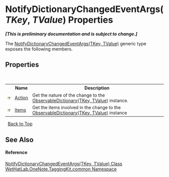 # NotifyDictionaryChangedEventArgs(*TKey*, *TValue*) Properties
 _**\[This is preliminary documentation and is subject to change.\]**_

The <a href="8bfea2ae-9efd-f4c8-25b5-dc5bd7a2a92a">NotifyDictionaryChangedEventArgs(TKey, TValue)</a> generic type exposes the following members.


## Properties
&nbsp;<table><tr><th></th><th>Name</th><th>Description</th></tr><tr><td>![Public property](media/pubproperty.gif "Public property")</td><td><a href="04887103-2749-c463-2e19-cf9588a5be56">Action</a></td><td>
Get the nature of the change to the <a href="b95e4b9e-1bee-ddc0-1db7-61a35069e23a">ObservableDictionary(TKey, TValue)</a> instance.</td></tr><tr><td>![Public property](media/pubproperty.gif "Public property")</td><td><a href="1abb2ce4-d616-eef1-7a65-cbed78c73599">Items</a></td><td>
Get the items involved in the change to the <a href="b95e4b9e-1bee-ddc0-1db7-61a35069e23a">ObservableDictionary(TKey, TValue)</a> instance</td></tr></table>&nbsp;
<a href="#notifydictionarychangedeventargs(*tkey*,-*tvalue*)-properties">Back to Top</a>

## See Also


#### Reference
<a href="8bfea2ae-9efd-f4c8-25b5-dc5bd7a2a92a">NotifyDictionaryChangedEventArgs(TKey, TValue) Class</a><br /><a href="bcdbab9c-63d1-48a4-6937-af53fb8d9a55">WetHatLab.OneNote.TaggingKit.common Namespace</a><br />